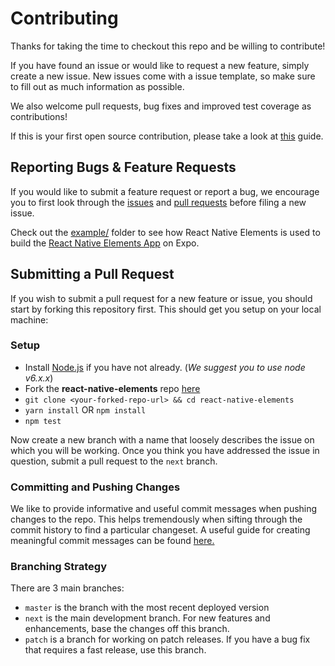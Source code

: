 # Contributing

Thanks for taking the time to checkout this repo and be willing to contribute!

If you have found an issue or would like to request a new feature, simply create a new issue. New issues come with a issue template, so make sure to fill out as much information as possible.

We also welcome pull requests, bug fixes and improved test coverage as contributions!

If this is your first open source contribution, please take a look at [this](https://egghead.io/courses/how-to-contribute-to-an-open-source-project-on-github) guide.

## Reporting Bugs & Feature Requests

If you would like to submit a feature request or report a bug, we encourage you to first look through the [issues](https://github.com/react-native-elements/react-native-elements/issues) and [pull requests](https://github.com/react-native-elements/react-native-elements/pulls) before filing a new issue.

Check out the [example/](https://github.com/react-native-elements/react-native-elements/tree/master/example) folder to see how React Native Elements is used to build the [React Native Elements App](https://expo.io/@monte9/react-native-elements-app) on Expo.

## Submitting a Pull Request

If you wish to submit a pull request for a new feature or issue, you should start by forking this repository first. This should get you setup on your local machine:

### Setup

- Install [Node.js](https://nodejs.org/) if you have not already. (_We suggest you to use node v6.x.x_)
- Fork the **react-native-elements** repo [here](https://github.com/react-native-elements/react-native-elements)
- `git clone <your-forked-repo-url> && cd react-native-elements`
- `yarn install` OR `npm install`
- `npm test`

Now create a new branch with a name that loosely describes the issue on which you will be working. Once you think you have addressed the issue in question, submit a pull request to the `next` branch.

### Committing and Pushing Changes

We like to provide informative and useful commit messages when pushing changes to the repo. This helps tremendously when sifting through the commit history to find a particular changeset. A useful guide for creating meaningful commit messages can be found [here.](https://github.com/conventional-changelog-archived-repos/conventional-changelog-angular/blob/ed32559941719a130bb0327f886d6a32a8cbc2ba/convention.md)

### Branching Strategy

There are 3 main branches: 
- `master` is the branch with the most recent deployed version
- `next` is the main development branch. For new features and enhancements, base the
changes off this branch.
- `patch` is a branch for working on patch releases. If you have a bug fix
that requires a fast release, use this branch.

